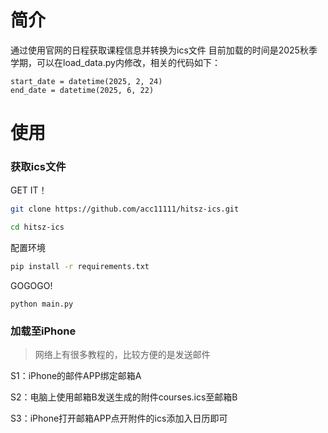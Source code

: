 # 简介
通过使用官网的日程获取课程信息并转换为ics文件
目前加载的时间是2025秋季学期，可以在load_data.py内修改，相关的代码如下：
```
start_date = datetime(2025, 2, 24)
end_date = datetime(2025, 6, 22)
```
# 使用
### 获取ics文件
GET IT！
```bash
git clone https://github.com/acc11111/hitsz-ics.git
```
```bash
cd hitsz-ics
```
配置环境
```bash
pip install -r requirements.txt
```
GOGOGO!
```
python main.py
```
### 加载至iPhone
>网络上有很多教程的，比较方便的是发送邮件

S1：iPhone的邮件APP绑定邮箱A

S2：电脑上使用邮箱B发送生成的附件courses.ics至邮箱B

S3：iPhone打开邮箱APP点开附件的ics添加入日历即可



